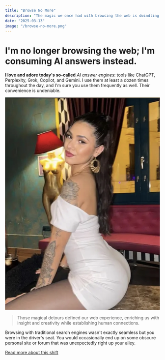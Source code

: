 ```yaml
---
title: "Browse No More"
description: "The magic we once had with browsing the web is dwindling."
date: "2025-03-13"
image: "/browse-no-more.png"
---
```


# I'm no longer browsing the web; I'm consuming AI answers instead.

**I love and adore today's so-called** *AI answer engines*: tools like ChatGPT, Perplexity, Grok, Copilot, and Gemini. I use them at least a dozen times throughout the day, and I'm sure you use them frequently as well. Their convenience is undeniable.

![Example cool](/images/imageTest.png)

> Those magical detours defined our web experience, enriching us with insight and creativity while establishing human connections.

Browsing with traditional search engines wasn't exactly seamless but you were in the driver's seat. You would occasionally end up on some obscure personal site or forum that was unexpectedly right up your alley.

[Read more about this shift](https://paulstamatiou.com/browse-no-more) 